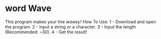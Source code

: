 # word Wave
This program makes your line *wawey!*
How To Use:
  1 - Download and open the program.
  2 - Input a string or a character.
  3 - Input the length (Recommended: ~30).
  4 - Get the result!

